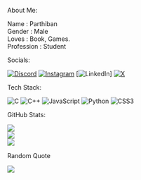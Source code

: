 About Me:

Name           : Parthiban<br>Gender        : Male<br>Loves           : Book, Games.<br>Profession  : Student<br>


Socials:

[![Discord](https://img.shields.io/badge/Discord-%237289DA.svg?logo=discord&logoColor=white)](https://discord.gg/https://discord.gg/hHkHRFb4) [![Instagram](https://img.shields.io/badge/Instagram-%23E4405F.svg?logo=Instagram&logoColor=white)](https://instagram.com/Ikarus_Fell_01) [![LinkedIn](https://img.shields.io/badge/LinkedIn-%230077B5.svg?logo=linkedin&logoColor=white)] [![X](https://img.shields.io/badge/X-black.svg?logo=X&logoColor=white)](https://x.com/IkarusFell_01) 

Tech Stack:

![C](https://img.shields.io/badge/c-%2300599C.svg?style=for-the-badge&logo=c&logoColor=white) ![C++](https://img.shields.io/badge/c++-%2300599C.svg?style=for-the-badge&logo=c%2B%2B&logoColor=white) ![JavaScript](https://img.shields.io/badge/javascript-%23323330.svg?style=for-the-badge&logo=javascript&logoColor=%23F7DF1E) ![Python](https://img.shields.io/badge/python-3670A0?style=for-the-badge&logo=python&logoColor=ffdd54) ![CSS3](https://img.shields.io/badge/css3-%231572B6.svg?style=for-the-badge&logo=css3&logoColor=white)

GitHub Stats:

![](https://github-readme-stats.vercel.app/api?username=IkarusFell&theme=dark&hide_border=false&include_all_commits=false&count_private=false)<br/>
![](https://github-readme-streak-stats.herokuapp.com/?user=IkarusFell&theme=dark&hide_border=false)<br/>
![](https://github-readme-stats.vercel.app/api/top-langs/?username=IkarusFell&theme=dark&hide_border=false&include_all_commits=false&count_private=false&layout=compact)

Random Quote

![](https://quotes-github-readme.vercel.app/api?type=horizontal&theme=radical)

<!-- Proudly created with GPRM ( https://gprm.itsvg.in ) -->
